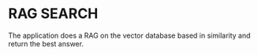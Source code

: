 # RAG SEARCH
The application does a RAG on the vector database based in similarity and return the best answer.
